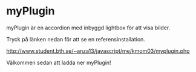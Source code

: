 myPlugin
========
myPlugin är en accordion med inbyggd lightbox för att visa bilder.

Tryck på länken nedan för att se en referensinstallation. 

http://www.student.bth.se/~anza13/javascript/me/kmom03/myplugin.php

Välkommen sedan att ladda ner myPlugin!
